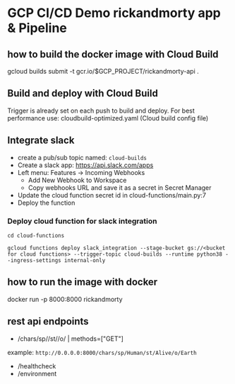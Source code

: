 # GCP CI/CD Demo rickandmorty app & Pipeline

## how to build the docker image with Cloud Build
gcloud builds submit -t gcr.io/$GCP_PROJECT/rickandmorty-api .

## Build and deploy with Cloud Build
Trigger is already set on each push to build and deploy.
For best performance use: cloudbuild-optimized.yaml (Cloud build config file)

## Integrate slack
* create a pub/sub topic named: `cloud-builds`
* Create a slack app: https://api.slack.com/apps
* Left menu: Features -> Incoming Webhooks
    * Add New Webhook to Workspace
    * Copy webhooks URL and save it as a secret in Secret Manager
* Update the cloud function secret id in cloud-functions/main.py:7
* Deploy the function

### Deploy cloud function for slack integration
`cd cloud-functions`

`gcloud functions deploy slack_integration --stage-bucket gs://<bucket for cloud functions> --trigger-topic cloud-builds --runtime python38 --ingress-settings internal-only`

## how to run the image with docker
docker run -p 8000:8000 rickandmorty

## rest api endpoints
* /chars/sp/<species>/st/<status>/o/<origin> | methods=["GET"]

example:
`http://0.0.0.0:8000/chars/sp/Human/st/Alive/o/Earth`

* /healthcheck
* /environment
